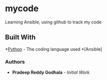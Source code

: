 # mycode
Learning Ansible, using github to track my code
## Built With
*[Python](https://www.python.org) - The coding language used
*[Ansible]
### Authors
* **Pradeep Reddy Godhala** - *Initial Work*
